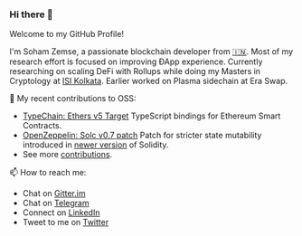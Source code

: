 ### Hi there 👋

Welcome to my GitHub Profile!

I'm Soham Zemse, a passionate blockchain developer from [🇮🇳](https://en.wikipedia.org/wiki/India). Most of my research effort is focused on improving ÐApp experience. Currently researching on scaling DeFi with Rollups while doing my Masters in Cryptology at [ISI Kolkata](https://www.isical.ac.in). Earlier worked on Plasma sidechain at Era Swap.

🌱 My recent contributions to OSS:
- [TypeChain: Ethers v5 Target](https://github.com/ethereum-ts/TypeChain/pull/250) TypeScript bindings for Ethereum Smart Contracts.
- [OpenZeppelin: Solc v0.7 patch](https://github.com/OpenZeppelin/openzeppelin-contracts/pull/2327) Patch for stricter state mutability introduced in [newer version](https://github.com/ethereum/solidity/releases/tag/v0.7.0) of Solidity.
- See more [contributions](https://github.com/zemse/zemse/blob/master/Contributions.md#prs).

📫 How to reach me:
- Chat on [Gitter.im](https://gitter.im/zemse)
- Chat on [Telegram](https://t.me/zemse)
- Connect on [LinkedIn](https://www.linkedin.com/in/zemse/)
- Tweet to me on [Twitter](https://twitter.com/zemse_in)

<!--
**zemse/zemse** is a ✨ _special_ ✨ repository because its `README.md` (this file) appears on your GitHub profile.

Here are some ideas to get you started:

- 🔭 I’m currently working on ...
- 🌱 I’m currently learning ...
- 👯 I’m looking to collaborate on ...
- 🤔 I’m looking for help with ...
- 💬 Ask me about ...
- 📫 How to reach me: ...
- 😄 Pronouns: ...
- ⚡ Fun fact: ...
-->
